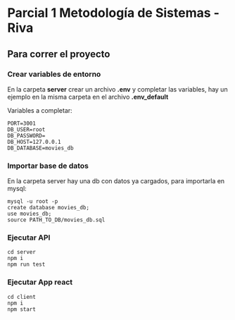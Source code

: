 # Parcial 1 Metodología de Sistemas - Riva

## Para correr el proyecto


### Crear variables de entorno

En la carpeta **server** crear un archivo **.env** y completar las variables, hay un ejemplo en la misma carpeta en el archivo **.env_default**

Variables a completar:

```
PORT=3001
DB_USER=root
DB_PASSWORD=
DB_HOST=127.0.0.1
DB_DATABASE=movies_db
```
### Importar base de datos

En la carpeta server hay una db con datos ya cargados, para importarla en mysql:
```
mysql -u root -p
create database movies_db;
use movies_db;
source PATH_TO_DB/movies_db.sql
```

### Ejecutar API
```
cd server
npm i
npm run test
```

### Ejecutar App react
```
cd client
npm i
npm start
```